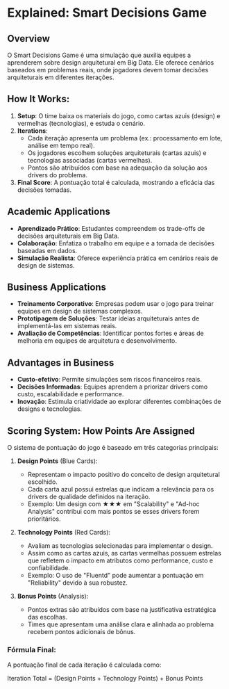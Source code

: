# Explained: Smart Decisions Game

## Overview
O Smart Decisions Game é uma simulação que auxilia equipes a aprenderem sobre design arquitetural em Big Data. Ele oferece cenários baseados em problemas reais, onde jogadores devem tomar decisões arquiteturais em diferentes iterações.

## How It Works:
1. **Setup**: O time baixa os materiais do jogo, como cartas azuis (design) e vermelhas (tecnologias), e estuda o cenário.
2. **Iterations**:
   - Cada iteração apresenta um problema (ex.: processamento em lote, análise em tempo real).
   - Os jogadores escolhem soluções arquiteturais (cartas azuis) e tecnologias associadas (cartas vermelhas).
   - Pontos são atribuídos com base na adequação da solução aos drivers do problema.
3. **Final Score**: A pontuação total é calculada, mostrando a eficácia das decisões tomadas.

## Academic Applications
- **Aprendizado Prático**: Estudantes compreendem os trade-offs de decisões arquiteturais em Big Data.
- **Colaboração**: Enfatiza o trabalho em equipe e a tomada de decisões baseadas em dados.
- **Simulação Realista**: Oferece experiência prática em cenários reais de design de sistemas.

## Business Applications
- **Treinamento Corporativo**: Empresas podem usar o jogo para treinar equipes em design de sistemas complexos.
- **Prototipagem de Soluções**: Testar ideias arquiteturais antes de implementá-las em sistemas reais.
- **Avaliação de Competências**: Identificar pontos fortes e áreas de melhoria em equipes de arquitetura e desenvolvimento.

## Advantages in Business
- **Custo-efetivo**: Permite simulações sem riscos financeiros reais.
- **Decisões Informadas**: Equipes aprendem a priorizar drivers como custo, escalabilidade e performance.
- **Inovação**: Estimula criatividade ao explorar diferentes combinações de designs e tecnologias.

## Scoring System: How Points Are Assigned
O sistema de pontuação do jogo é baseado em três categorias principais:

1. **Design Points** (Blue Cards):
   - Representam o impacto positivo do conceito de design arquitetural escolhido.
   - Cada carta azul possui estrelas que indicam a relevância para os drivers de qualidade definidos na iteração.
   - Exemplo: Um design com ★★★ em "Scalability" e "Ad-hoc Analysis" contribui com mais pontos se esses drivers forem prioritários.

2. **Technology Points** (Red Cards):
   - Avaliam as tecnologias selecionadas para implementar o design.
   - Assim como as cartas azuis, as cartas vermelhas possuem estrelas que refletem o impacto em atributos como performance, custo e confiabilidade.
   - Exemplo: O uso de "Fluentd" pode aumentar a pontuação em "Reliability" devido à sua robustez.

3. **Bonus Points** (Analysis):
   - Pontos extras são atribuídos com base na justificativa estratégica das escolhas.
   - Times que apresentam uma análise clara e alinhada ao problema recebem pontos adicionais de bônus.

### Fórmula Final:
A pontuação final de cada iteração é calculada como:

Iteration Total = (Design Points + Technology Points) + Bonus Points